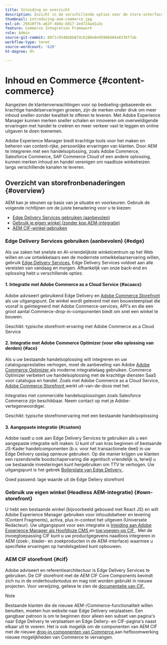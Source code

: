 ```yaml
---
title: Inleiding en overzicht
description: Inzicht in de verschillende opties voor de store-interface
thumbnail: introducing-aem-commerce.jpg
exl-id: 29410f76-a63f-4b0a-b817-2ed724ad1a3c
feature: Commerce Integration Framework
role: Admin
source-git-commit: 80f1c9548b8b87dc6280e0e95988d84a8376f7ab
workflow-type: tm+mt
source-wordcount: '628'
ht-degree: 0%

---
```



# Inhoud en Commerce {#content-commerce}

Aangezien de klantenverwachtingen voor op bedoeling-gebaseerde en krachtige handelservaringen groeien, zijn de merken onder druk om meer inhoud sneller-zonder kwaliteit te offeren te leveren. Met Adobe Experience Manager kunnen merken sneller schalen en innoveren om overweldigende ervaringen met handel te creëren en meer verkeer vast te leggen en online uitgaven te doen toenemen.

Adobe Experience Manager biedt krachtige tools voor het maken en beheren van content-rijke, persoonlijke ervaringen van klanten. Door AEM te integreren met een handelsoplossing, zoals Adobe Commerce, Salesforce Commerce, SAP Commerce Cloud of een andere oplossing, kunnen merken inhoud en handel verenigen om naadloze winkelreizen langs verschillende kanalen te leveren.

## Overzicht van storefronbenaderingen {#overview}

AEM kan je steunen op basis van je situatie en voorkeuren. Gebruik de volgende richtlijnen om de juiste benadering voor u te kiezen:

* [Edge Delivery Services gebruiken (aanbevolen)](#edge)
* [Gebruik je eigen winkel (zonder kop AEM-integratie)](#own-storefront)
* [AEM CIF-winkel gebruiken](#cif)

### Edge Delivery Services gebruiken (aanbevolen) {#edge}

Als uw zaken het snelste en AI-vriendelijkste winkelcentrum op het Web willen en uw ontwikkelaars een de modernste ontwikkelaarservaring willen, gebruik [ Edge Delivery Services.](../edge/overview.md) Edge Delivery Services voldoet aan alle vereisten van vandaag en morgen. Afhankelijk van onze back-end en oplossing hebt u verschillende opties:

#### &#x200B;1. Integratie met Adobe Commerce as a Cloud Service {#acaacs}

Adobe adviseert gebruikend Edge Delivery en [ Adobe Commerce Storefront ](https://experienceleague.adobe.com/developer/commerce/storefront/?lang=nl-NL) als uw uitgangspunt. De winkel wordt geleverd met een bouwsteenplaat die vooraf is geïntegreerd met Adobe Commerce-services, API&#39;s en die een groot aantal Commerce-drop-in-componenten biedt om snel een winkel te bouwen.

Geschikt: typische storefront-ervaring met Adobe Commerce as a Cloud Service

#### &#x200B;2. Integratie met Adobe Commerce Optimizer (voor elke oplossing van derden) {#aco}

Als u uw bestaande handelsoplossing wilt integreren en uw catalogusprestaties verhogen, moet de aanbeveling van Adobe [ Adobe Commerce Optimizer ](https://experienceleague.adobe.com/nl/docs/commerce-learn/tutorials/adobe-commerce-optimizer/overview) als moderne integratielaag gebruiken. Commerce Optimizer verbetert uw handelsoplossing met de krachtige diensten SaaS voor catalogus en handel. Zoals met Adobe Commerce as a Cloud Service, [ Adobe Commerce Storefront ](https://experienceleague.adobe.com/developer/commerce/storefront/?lang=nl-NL) werkt uit-van-de-doos met het.

Integraties met commerciële handelsoplossingen zoals Salesforce Commerce zijn beschikbaar. Neem contact op met je Adobe-vertegenwoordiger.

Geschikt: typische storefronervaring met een bestaande handelsoplossing

#### &#x200B;3. Aangepaste integratie {#custom}

Adobe raadt u ook aan Edge Delivery Services te gebruiken als u een aangepaste integratie wilt maken. U kunt of van kras beginnen of bestaande JS-Kader handelcomponenten (b.v. voor het transactionele deel) in uw Edge Delivery opslag opnieuw gebruiken. Op die manier krijgen uw klanten een razendsnelle boodschapervaring die agentisch vriendelijk is, terwijl u uw bestaande investeringen kunt hergebruiken om TTV te verhogen. Uw uitgangspunt is het gebrek [ Boilerplate van Edge Delivery ](https://www.aem.live/developer/tutorial).

Goed passend: lage waarde uit de Edge Deliery storefront

### Gebruik uw eigen winkel (Headless AEM-integratie) {#own-storefront}

U hebt een bestaande winkel (bijvoorbeeld gebouwd met React JS) en wilt Adobe Experience Manager gebruiken voor inhoudsbeheer en levering (Content Fragments), activa, plus in-context het uitgeven (Universele Redacteur). Uw uitgangspunt voor een integratie is [ Inleiding aan Adobe Experience Manager als Hoofdloze CMS ](https://experienceleague.adobe.com/nl/docs/experience-manager-cloud-service/content/headless/introduction) en [ toe:voegen-op CIF ](https://experienceleague.adobe.com/nl/docs/experience-manager-cloud-service/content/content-and-commerce/storefront/authoring/enrich-product-associated-content). Met de invoegtoepassing CIF kunt u uw productgegevens naadloos integreren in AEM (zoek-, blader- en zoekproducten in de AEM-interface) waarmee u specifieke ervaringen op handelsgebied kunt opbouwen.

### AEM CIF storefront {#cif}

Adobe adviseert en referentiearchitectuur is Edge Delivery Services te gebruiken. De CIF storefront met de AEM CIF Core Components bevindt zich nu in de onderhoudsmodus en mag niet worden gebruikt in nieuwe projecten. Voor verwijzing, gelieve te zien de [ documentatie van CIF.](/help/commerce-cloud/cif-storefront/introduction.md)

>[!NOTE]
>
>Bestaande klanten die de nieuwe AEM-/Commerce-functionaliteit willen benutten, moeten hun website naar Edge Delivery verplaatsen. Een gangbaar patroon is om te beginnen door alleen een subset van pagina&#39;s naar Edge Delivery te verplaatsen en Edge Deliery- en CIF-pagina&#39;s naast elkaar uit te voeren. Het is ook mogelijk om de componenten van AEM CIF met de nieuwe [ drop-in componenten van Commerce ](https://experienceleague.adobe.com/developer/commerce/storefront/dropins/all/introduction/?lang=nl-NL) aan hefboomwerking nieuwe mogelijkheden van Commerce te vervangen.
